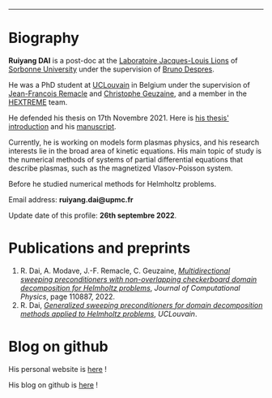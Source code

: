 <!---
dairy-life/dairy-life is a ✨ special ✨ repository because its `README.md` (this file) appears on your GitHub profile.
You can click the Preview link to take a look at your changes.
--->

---

# Biography

**Ruiyang DAI** is a post-doc at the [Laboratoire Jacques-Louis Lions](https://www.ljll.math.upmc.fr/) of [Sorbonne University](https://www.sorbonne-universite.fr/) under the supervision of [Bruno Despres](https://www.ljll.math.upmc.fr/despres/).

He was a PhD student at [UCLouvain](https://uclouvain.be/en/index.html) in Belgium under the supervision of [Jean-Francois Remacle](https://www.hextreme.eu/staff-members/913/) and [Christophe Geuzaine](https://people.montefiore.uliege.be/geuzaine/), and a member in the [HEXTREME](https://www.hextreme.eu/) team. 

He defended his thesis on 17th Novembre 2021. Here is [his thesis' introduction](https://www.fsa.uliege.be/cms/c_7439141/fr/generalized-sweeping-preconditioners-for-domain-decomposition-methods-applied-to-helmholtz-problems) and his [manuscript](https://orbi.uliege.be/handle/2268/260200).

Currently, he is working on models form plasmas physics, 
and his research interests lie in the broad area of kinetic equations. 
His main topic of study is the numerical methods of systems of partial differential equations that describe plasmas, such as the magnetized Vlasov-Poisson system.

Before he studied numerical methods for Helmholtz problems.

Email address: __ruiyang.dai@upmc.fr__

Update date of this profile: **26th septembre 2022**.

# Publications and preprints

1.  R. Dai, A. Modave, J.-F. Remacle, C. Geuzaine, [*Multidirectional sweeping preconditioners with non-overlapping checkerboard domain decomposition for Helmholtz problems*](https://www.sciencedirect.com/science/article/pii/S0021999121007828), <em>Journal of Computational Physics</em>, page 110887, 2022.
2.  R. Dai, [*Generalized sweeping preconditioners for domain decomposition methods applied to Helmholtz problems*](https://dial.uclouvain.be/pr/boreal/object/boreal:258030), <em>UCLouvain</em>.

# Blog on github

His personal website is [here](https://dairy-life.github.io/) !

His blog on github is [here](https://github.com/dairy-life/blog) !

